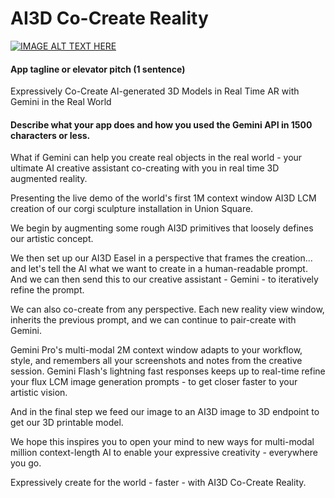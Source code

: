 # AI3D Co-Create Reality

[![IMAGE ALT TEXT HERE](https://img.youtube.com/vi/wz4zXq8n8p8/0.jpg)](https://www.youtube.com/watch?v=wz4zXq8n8p8)

#### App tagline or elevator pitch (1 sentence)

Expressively Co-Create AI-generated 3D Models in Real Time AR with Gemini in the Real World

#### Describe what your app does and how you used the Gemini API in 1500 characters or less.

What if Gemini can help you create real objects in the real world - your ultimate AI creative assistant co-creating with you in real time 3D augmented reality. 

Presenting the live demo of the world's first 1M context window AI3D LCM creation of our corgi sculpture installation in Union Square. 

We begin by augmenting some rough AI3D primitives that loosely defines our artistic concept.

We then set up our AI3D Easel in a perspective that frames the creation... and let's tell the AI what we want to create in a human-readable prompt. And we can then send this to our creative assistant - Gemini - to iteratively refine the prompt. 

We can also co-create from any perspective. Each new reality view window, inherits the previous prompt, and we can continue to pair-create with Gemini. 

Gemini Pro's multi-modal 2M context window adapts to your workflow, style, and remembers all your screenshots and notes from the creative session. Gemini Flash's lightning fast responses keeps up to real-time refine your flux LCM image generation prompts - to get closer faster to your artistic vision. 

And in the final step we feed our image to an AI3D image to 3D endpoint to get our 3D printable model. 

We hope this inspires you to open your mind to new ways for multi-modal million context-length AI to enable your expressive creativity - everywhere you go. 

Expressively create for the world - faster - with AI3D Co-Create Reality.

